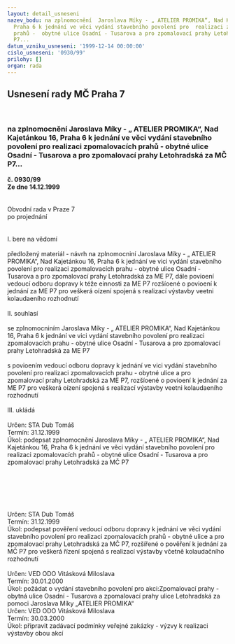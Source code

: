 ```yaml
---
layout: detail_usneseni
nazev_bodu: na zplnomocnění  Jaroslava Míky - „ ATELIER PROMIKA“, Nad Kajetánkou 16,
  Praha 6 k jednání ve věci vydání stavebního povolení pro  realizaci zpomalovacích
  prahů -  obytné ulice Osadní - Tusarova a pro zpomalovací prahy Letohradská za MČ
  P7...
datum_vzniku_usneseni: '1999-12-14 00:00:00'
cislo_usneseni: '0930/99'
prilohy: []
organ: rada
---
```

<div id="ucUsn_pList" class="usn">
	<span><h2>Usnesení rady MČ Praha 7 </h2>
<br></span><div class="standBody">
<span><h3>na zplnomocnění  Jaroslava Míky - „ ATELIER PROMIKA“, Nad Kajetánkou 16, Praha 6 k jednání ve věci vydání stavebního povolení pro  realizaci zpomalovacích prahů -  obytné ulice Osadní - Tusarova a pro zpomalovací prahy Letohradská za MČ P7...</h3></span><div class="center">
		<strong>č. 0930/99</strong><br>
	</div>
<div class="center">
		<strong>Ze dne 14.12.1999</strong><br><br>
	</div>
<br>Obvodní rada v Praze 7<br>po projednání<br><br><br>I.	bere na vědomí<br><br> předložený materiál - návrh na zplnomocniní  Jaroslava Míky - „ ATELIER PROMIKA“, Nad Kajetánkou 16, Praha 6 k jednání ve vici vydání stavebního povolení pro  realizaci zpomalovacích prahu -  obytné ulice Osadní - Tusarova a pro zpomalovací prahy Letohradská za ME P7, dále povioení vedoucí odboru dopravy k téže einnosti   za ME P7 rozšíoené o  povioení  k jednání za ME P7 pro veškerá oízení spojená s realizací výstavby veetni  kolaudaeního rozhodnutí<br><br>II.	souhlasí <br><br>se  zplnomocniním  Jaroslava Míky - „ ATELIER PROMIKA“, Nad Kajetánkou 16, Praha 6 k jednání ve vici vydání stavebního povolení pro  realizaci zpomalovacích prahu -  obytné ulice Osadní - Tusarova a pro zpomalovací prahy Letohradská za ME P7<br><br>s  povioením vedoucí odboru dopravy k jednání ve vici vydání stavebního povolení  pro realizaci zpomalovacích prahu - obytné ulice a pro zpomalovací prahy Letohradská za ME P7, rozšíoené o povioení k jednání za ME P7 pro veškerá oízení spojená s realizací výstavby veetni kolaudaeního rozhodnutí<br><br>III.	ukládá <br><br> Určen:	     	STA Dub Tomáš<br>Termín: 31.12.1999<br>Úkol:	podepsat zplnomocnění   Jaroslava Míky - „ ATELIER PROMIKA“, Nad Kajetánkou 16, Praha 6 k jednání ve věci vydání stavebního povolení pro  realizaci zpomalovacích prahů -  obytné ulice Osadní - Tusarova a pro zpomalovací prahy Letohradská za MČ P7<br> <br><br><br><br><br><br> Určen:	     	STA Dub Tomáš<br>Termín: 31.12.1999<br>Úkol:	podepsat pověření vedoucí odboru dopravy k jednání ve věci vydání stavebního povolení  pro realizaci zpomalovacích prahů - obytné ulice a pro zpomalovací prahy Letohradská za MČ P7, rozšířené o pověření k jednání za MČ P7 pro veškerá řízení spojená s realizací výstavby včetně kolaudačního rozhodnutí <br> <br> Určen:	     	VED ODO Vitásková Miloslava<br>Termín: 30.01.2000<br>Úkol:	požádat o vydání stavebního povolení pro akci:Zpomalovací prahy  - obytná ulice Osadní - Tusarova a zpomalovací prahy ulice Letohradská za pomoci Jaroslava Míky „ATELIER PROMIKA“<br>  Určen:	     	VED ODO Vitásková Miloslava<br>Termín: 30.03.2000<br>Úkol:	připravit zadávací  podmínky veřejné zakázky - výzvy k realizaci výstavby obou akcí<br>
</div>
</div>